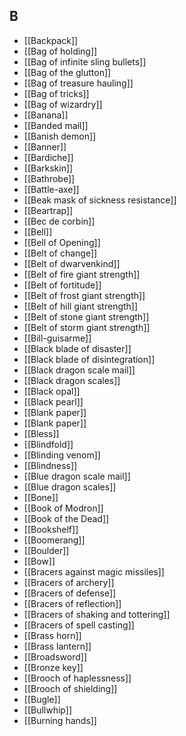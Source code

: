 ## B

- [[Backpack]]
- [[Bag of holding]]
- [[Bag of infinite sling bullets]]
- [[Bag of the glutton]]
- [[Bag of treasure hauling]]
- [[Bag of tricks]]
- [[Bag of wizardry]]
- [[Banana]]
- [[Banded mail]]
- [[Banish demon]]
- [[Banner]]
- [[Bardiche]]
- [[Barkskin]]
- [[Bathrobe]]
- [[Battle-axe]]
- [[Beak mask of sickness resistance]]
- [[Beartrap]]
- [[Bec de corbin]]
- [[Bell]]
- [[Bell of Opening]]
- [[Belt of change]]
- [[Belt of dwarvenkind]]
- [[Belt of fire giant strength]]
- [[Belt of fortitude]]
- [[Belt of frost giant strength]]
- [[Belt of hill giant strength]]
- [[Belt of stone giant strength]]
- [[Belt of storm giant strength]]
- [[Bill-guisarme]]
- [[Black blade of disaster]]
- [[Black blade of disintegration]]
- [[Black dragon scale mail]]
- [[Black dragon scales]]
- [[Black opal]]
- [[Black pearl]]
- [[Blank paper]]
- [[Blank paper]]
- [[Bless]]
- [[Blindfold]]
- [[Blinding venom]]
- [[Blindness]]
- [[Blue dragon scale mail]]
- [[Blue dragon scales]]
- [[Bone]]
- [[Book of Modron]]
- [[Book of the Dead]]
- [[Bookshelf]]
- [[Boomerang]]
- [[Boulder]]
- [[Bow]]
- [[Bracers against magic missiles]]
- [[Bracers of archery]]
- [[Bracers of defense]]
- [[Bracers of reflection]]
- [[Bracers of shaking and tottering]]
- [[Bracers of spell casting]]
- [[Brass horn]]
- [[Brass lantern]]
- [[Broadsword]]
- [[Bronze key]]
- [[Brooch of haplessness]]
- [[Brooch of shielding]]
- [[Bugle]]
- [[Bullwhip]]
- [[Burning hands]]
